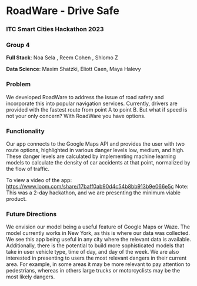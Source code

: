 # RoadWare - Drive Safe

### ITC Smart Cities Hackathon 2023

### Group 4
**Full Stack**: Noa Sela , Reem Cohen , Shlomo Z

**Data Science**: Maxim Shatzki, Eliott Caen, Maya Halevy

### Problem
We developed RoadWare to address the issue of road safety and incorporate this into popular navigation services. Currently, drivers are provided with the fastest route from point A to point B. But what if speed is not your only concern? 
With RoadWare you have options. 

### Functionality
Our app connects to the Google Maps API and provides the user with two route options, highlighted in various danger levels low, medium, and high. These danger levels are calculated by implementing machine learning models to calculate the density of car accidents at that point, normalized by the flow of traffic.

To view a video of the app: https://www.loom.com/share/17baff0ab90d4c54b8bb913b9e066e5c
Note: This was a 2-day hackathon, and we are presenting the minimum viable product.

### Future Directions
We envision our model being a useful feature of Google Maps or Waze. 
The model currently works in New York, as this is where our data was collected. We see this app being useful in any city where the relevant data is available. Additionally, there is the potential to build more sophisticated models that take in user vehicle type, time of day, and day of the week. We are also interested in presenting to users the most relevant dangers in their current area. For example, in some areas it may be more relevant to pay attention to pedestrians, whereas in others large trucks or motorcyclists may be the most likely dangers. 

